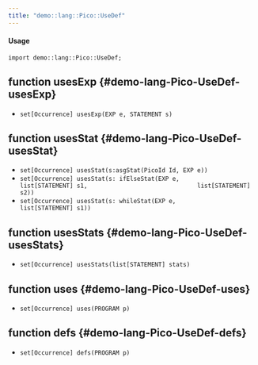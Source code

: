 ```yaml
---
title: "demo::lang::Pico::UseDef"
---
```


#### Usage

`import demo::lang::Pico::UseDef;`


## function usesExp {#demo-lang-Pico-UseDef-usesExp}

* ``set[Occurrence] usesExp(EXP e, STATEMENT s)``

## function usesStat {#demo-lang-Pico-UseDef-usesStat}

* ``set[Occurrence] usesStat(s:asgStat(PicoId Id, EXP e))``
* ``set[Occurrence] usesStat(s: ifElseStat(EXP e,                               list[STATEMENT] s1,                               list[STATEMENT] s2))``
* ``set[Occurrence] usesStat(s: whileStat(EXP e,                               list[STATEMENT] s1))``

## function usesStats {#demo-lang-Pico-UseDef-usesStats}

* ``set[Occurrence] usesStats(list[STATEMENT] stats)``

## function uses {#demo-lang-Pico-UseDef-uses}

* ``set[Occurrence] uses(PROGRAM p)``

## function defs {#demo-lang-Pico-UseDef-defs}

* ``set[Occurrence] defs(PROGRAM p)``

